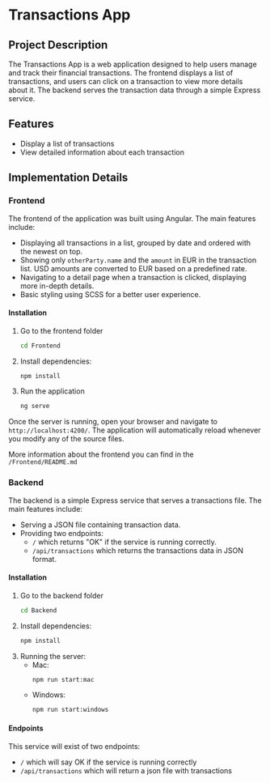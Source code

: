 # Transactions App

## Project Description
The Transactions App is a web application designed to help users manage and track their financial transactions. The frontend displays a list of transactions, and users can click on a transaction to view more details about it. The backend serves the transaction data through a simple Express service.

## Features
- Display a list of transactions
- View detailed information about each transaction

## Implementation Details

### Frontend

The frontend of the application was built using Angular. The main features include:
- Displaying all transactions in a list, grouped by date and ordered with the newest on top.
- Showing only `otherParty.name` and the `amount` in EUR in the transaction list. USD amounts are converted to EUR based on a predefined rate.
- Navigating to a detail page when a transaction is clicked, displaying more in-depth details.
- Basic styling using SCSS for a better user experience.

#### Installation

1. Go to the frontend folder
    ```bash
    cd Frontend
    ```
2. Install dependencies:
    ```bash
    npm install
    ```
3. Run the application
    ```bash
    ng serve
    ```

Once the server is running, open your browser and navigate to `http://localhost:4200/`. The application will automatically reload whenever you modify any of the source files.

More information about the frontend you can find in the `/Frontend/README.md`


### Backend

The backend is a simple Express service that serves a transactions file. The main features include:
- Serving a JSON file containing transaction data.
- Providing two endpoints: 
  - `/` which returns "OK" if the service is running correctly.
  - `/api/transactions` which returns the transactions data in JSON format.

#### Installation

1. Go to the backend folder
    ```bash
    cd Backend
    ```
2. Install dependencies:
    ```bash
    npm install
    ```
3. Running the server:
    - Mac: 
        ```bash
        npm run start:mac
        ```
    - Windows: 
        ```bash
        npm run start:windows
        ```

#### Endpoints

This service will exist of two endpoints:

- `/` which will say OK if the service is running correctly
- `/api/transactions` which will return a json file with transactions

